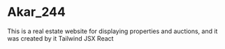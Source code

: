 # Akar_244
This is a real estate website for displaying properties and auctions, and it was created by it Tailwind JSX React 
